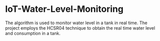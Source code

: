 # IoT-Water-Level-Monitoring
The algorithm is used to monitor water level in a tank in real time. The project employs the HCSR04 technique to obtain the real time water level and consumption in a tank.
